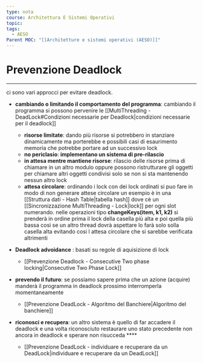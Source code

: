 ```yaml
---
type: nota
course: Architettura E Sistemi Operativi
topic: 
tags:
  - AESO
Parent MOC: "[[Architetture e sistemi operativi (AESO)]]"
---
```


# Prevenzione Deadlock
---
ci sono vari approcci per evitare deadlock.

- **cambiando o limitando il comportamento del programma**: cambiando il programma si possono pervenire le [[MultiThreading - DeadLock#Condizioni necessarie per Deadlock|condizioni necessarie per il deadlock]]
    - **risorse limitate**: dando più risorse si potrebbero in stanziare dinamicamente ma porterebbe e possibili casi di esaurimento memoria che potrebbe portare ad un successivo lock
    - **no periclasio**: **implementano un sistema di pre-rilascio**
    - **in attesa mentre mantiene risorse**: rilascio delle risorse prima di chiamare in un altro modulo oppure possono ristrutturare gli oggetti per chiamare altri oggetti condivisi solo se non si sta mantenendo nessun altro lock
    - **attesa circolare**: ordinando i lock con dei lock ordinati si puo fare in modo di non generare attese circolare un esempio è in una [[Struttura dati - Hash Table|tabella hash]] dove cè un [[Sincronizzazione MultiThreading - Lock|lock]] per ogni slot numerando. nelle operazioni tipo  **changeKeys(item, k1, k2)** si prenderà in ordine prima il lock della casella più alta e poi quella più bassa cosi se un altro thread dovrà aspettare lo farà solo solla casella alta evitando cosi l attesa circolare che si sarebbe verificata altrimenti

- __Deadlock advoidance__ : basati su regole di aquisizione di lock
	- [[Prevenzione Deadlock - Consecutive Two phase locking|Consecutive Two Phase Lock]]
- **prevendo il futuro**: se possiamo sapere prima che un azione (acquire) manderà il programma in deadlock prossimo interromperla momentaneamente
	- [[Prevenzione DeadLock - Algoritmo del Banchiere|Algoritmo del banchiere]]
- **riconosci e recupera**: un altro sistema è quello di far accadere il deadlock e una volta riconosciuto restaurare uno stato precedente non ancora in deadlock e sperare non risucceda ****
	- [[Prevenzione DeadLock - individuare e recuperare da un DeadLock|individuare e recuperare da un DeadLock]]

